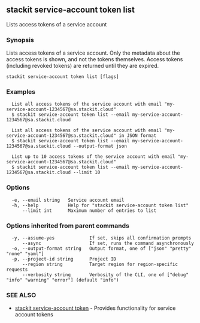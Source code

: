 ## stackit service-account token list

Lists access tokens of a service account

### Synopsis

Lists access tokens of a service account.
Only the metadata about the access tokens is shown, and not the tokens themselves.
Access tokens (including revoked tokens) are returned until they are expired.

```
stackit service-account token list [flags]
```

### Examples

```
  List all access tokens of the service account with email "my-service-account-1234567@sa.stackit.cloud"
  $ stackit service-account token list --email my-service-account-1234567@sa.stackit.cloud

  List all access tokens of the service account with email "my-service-account-1234567@sa.stackit.cloud" in JSON format
  $ stackit service-account token list --email my-service-account-1234567@sa.stackit.cloud --output-format json

  List up to 10 access tokens of the service account with email "my-service-account-1234567@sa.stackit.cloud"
  $ stackit service-account token list --email my-service-account-1234567@sa.stackit.cloud --limit 10
```

### Options

```
  -e, --email string   Service account email
  -h, --help           Help for "stackit service-account token list"
      --limit int      Maximum number of entries to list
```

### Options inherited from parent commands

```
  -y, --assume-yes             If set, skips all confirmation prompts
      --async                  If set, runs the command asynchronously
  -o, --output-format string   Output format, one of ["json" "pretty" "none" "yaml"]
  -p, --project-id string      Project ID
      --region string          Target region for region-specific requests
      --verbosity string       Verbosity of the CLI, one of ["debug" "info" "warning" "error"] (default "info")
```

### SEE ALSO

* [stackit service-account token](./stackit_service-account_token.md)	 - Provides functionality for service account tokens

